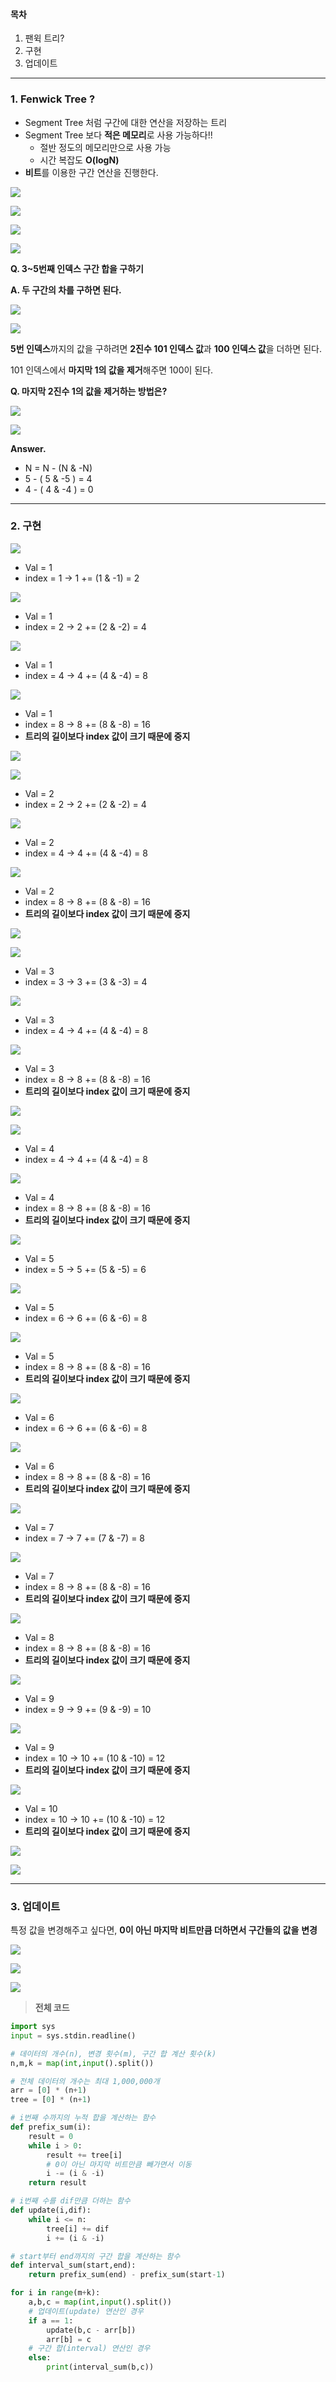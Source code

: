 

#### **목차**

1.  팬윅 트리?
2.  구현
3.  업데이트

---

### **1. Fenwick Tree ?**

-   Segment Tree 처럼 구간에 대한 연산을 저장하는 트리
-   Segment Tree 보다 **적은 메모리**로 사용 가능하다!!
    -   절반 정도의 메모리만으로 사용 가능
    -   시간 복잡도 **O(logN)**
-   **비트**를 이용한 구간 연산을 진행한다.

![](https://blog.kakaocdn.net/dn/BeGjk/btrSyqrdHxg/o3mGIXiOm1zD4E0IrKqdq0/img.png)

![](https://blog.kakaocdn.net/dn/bEG1gG/btrSyhVqckm/8rsJvk1tkymk5fxh0KyXek/img.png)

![](https://blog.kakaocdn.net/dn/b8Rhpp/btrSsRki8rb/nfTZ6L1w4IV3lqPUkJX0C1/img.png)

![](https://blog.kakaocdn.net/dn/blGp3n/btrStQeda0v/k8tr3AP6MukOPgPfR8pKO1/img.png)

**Q. 3~5번째 인덱스 구간 합을 구하기**

**A. 두 구간의 차를 구하면 된다.**

![](https://blog.kakaocdn.net/dn/bDnajc/btrSwrEKL9x/Kf3thku6kyQamqKPRqY3R0/img.png)

![](https://blog.kakaocdn.net/dn/dOyLgR/btrSw4I5vJO/QkEjD6gCcd1DAbiMziVk61/img.png)

**5번 인덱스**까지의 값을 구하려면 **2진수 101 인덱스 값**과 **100 인덱스 값**을 더하면 된다.

101 인덱스에서 **마지막 1의 값을 제거**해주면 100이 된다.

**Q. 마지막 2진수 1의 값을 제거하는 방법은?**

![](https://blog.kakaocdn.net/dn/Tryw3/btrSs0VIn7v/P9khODVlmUdntDklhANHsK/img.png)

![](https://blog.kakaocdn.net/dn/dTtNdN/btrSwLXgOOT/v3vWmi14U0swmy7RGnxdJk/img.png)

**Answer.**

-   N = N - (N & -N)
-   5 - ( 5 & -5 ) = 4
-   4 - ( 4 & -4 ) = 0

---

### **2. 구현**

![](https://blog.kakaocdn.net/dn/bBUH3P/btrSwDkQDpb/2OgVcZRaKZJRQmDilqtqjk/img.png)

-   Val = 1
-   index = 1 -> 1 += (1 & -1) = 2

![](https://blog.kakaocdn.net/dn/bIuT2W/btrStRRMzGX/TrivLg8Fv2KlpRa34VGvi1/img.png)

-   Val = 1
-   index = 2 -> 2 += (2 & -2) = 4

![](https://blog.kakaocdn.net/dn/cxkN6i/btrStQyBdnx/gtNAKTVdoyKGT1yoKP18z1/img.png)

-   Val = 1
-   index = 4 -> 4 += (4 & -4) = 8

![](https://blog.kakaocdn.net/dn/cmUKK4/btrSvz4msG0/SmW4q44lgxoh2HHFkPIh3k/img.png)

-   Val = 1
-   index = 8 -> 8 += (8 & -8) = 16
-   **트리의 길이보다 index 값이 크기 때문에 중지** 

![](https://blog.kakaocdn.net/dn/ewAB1G/btrSs0OYbNk/al0KtL9guJwsXhVXTW6CWk/img.png)

![](https://blog.kakaocdn.net/dn/Y9ZjZ/btrSvdHdCtR/f7V9fYNVERRvuoeqEQCjJ0/img.png)

-   Val = 2
-   index = 2 -> 2 += (2 & -2) = 4

![](https://blog.kakaocdn.net/dn/3iOW5/btrSwRQGUW5/9NHQlKZhB64CAZRmkc2ksK/img.png)

-   Val = 2
-   index = 4 -> 4 += (4 & -4) = 8

![](https://blog.kakaocdn.net/dn/dhKsUN/btrSxDLeRz1/bmMuxmoKzjsWqXBspYg0K0/img.png)

-   Val = 2
-   index = 8 -> 8 += (8 & -8) = 16
-   **트리의 길이보다 index 값이 크기 때문에 중지** 

![](https://blog.kakaocdn.net/dn/bDn05d/btrSwLbXuuy/kAMfmsjsLaKTz60f7XNRt1/img.png)

![](https://blog.kakaocdn.net/dn/dnV41C/btrSwMhBxBS/iDvJ5nSMg2CPOpqM4l14c1/img.png)

-   Val = 3
-   index = 3 -> 3 += (3 & -3) = 4

![](https://blog.kakaocdn.net/dn/b4FZK8/btrSvzDmWrJ/kjTLndH0IcrPZ1l9WVvcJk/img.png)

-   Val = 3
-   index = 4 -> 4 += (4 & -4) = 8

![](https://blog.kakaocdn.net/dn/JgcNz/btrSxFI5xTB/9bF6faiF3SW9PWkkk1IK4K/img.png)

-   Val = 3
-   index = 8 -> 8 += (8 & -8) = 16
-   **트리의 길이보다 index 값이 크기 때문에 중지**

![](https://blog.kakaocdn.net/dn/byS7rn/btrSsRxNS4J/GkSKwQyaV2Rr4hY0lwmHKK/img.png)

![](https://blog.kakaocdn.net/dn/cVjkr5/btrSxEi6a0f/z892e9Ww1gnbJGHFvckpM0/img.png)

-   Val = 4
-   index = 4 -> 4 += (4 & -4) = 8

![](https://blog.kakaocdn.net/dn/xpTVK/btrSsRxNUpS/yHb05ibveQczEPfQxfkDsk/img.png)

-   Val = 4
-   index = 8 -> 8 += (8 & -8) = 16
-   **트리의 길이보다 index 값이 크기 때문에 중지**

![](https://blog.kakaocdn.net/dn/esxRb0/btrSwS9VenY/pEeYNwLnrfOK419ovUbR91/img.png)

-   Val = 5
-   index = 5 -> 5 += (5 & -5) = 6

![](https://blog.kakaocdn.net/dn/C9B7b/btrSvAPNEi1/yYJICR2qJBJ6ekvHeM00MK/img.png)

-   Val = 5
-   index = 6 -> 6 += (6 & -6) = 8

![](https://blog.kakaocdn.net/dn/cHOXu5/btrSypFUStd/V8SOzUJpPXSko0ZypThg8K/img.png)

-   Val = 5
-   index = 8 -> 8 += (8 & -8) = 16
-   **트리의 길이보다 index 값이 크기 때문에 중지**

![](https://blog.kakaocdn.net/dn/RmzXu/btrSwtbx76D/A41R8Hb7XSTO4hvbMlA0j1/img.png)

-   Val = 6
-   index = 6 -> 6 += (6 & -6) = 8

![](https://blog.kakaocdn.net/dn/MDC83/btrSxlxeCX9/J1u8Siz79vc3Hk6cmpiK7k/img.png)

-   Val = 6
-   index = 8 -> 8 += (8 & -8) = 16
-   **트리의 길이보다 index 값이 크기 때문에 중지**

![](https://blog.kakaocdn.net/dn/ucMOK/btrSs0uGFaY/svPZDUqlUReE7gCt38Lms0/img.png)

-   Val = 7
-   index = 7 -> 7 += (7 & -7) = 8

![](https://blog.kakaocdn.net/dn/cNhFE4/btrSwC7jmpE/P0VKHmfDqTCdlzgWxXYYRk/img.png)

-   Val = 7
-   index = 8 -> 8 += (8 & -8) = 16
-   **트리의 길이보다 index 값이 크기 때문에 중지**

![](https://blog.kakaocdn.net/dn/boIcyE/btrSxkrCj1C/bKMz9LH0JgVwdIdLKhb9Zk/img.png)

-   Val = 8
-   index = 8 -> 8 += (8 & -8) = 16
-   **트리의 길이보다 index 값이 크기 때문에 중지**

![](https://blog.kakaocdn.net/dn/dljSz8/btrSsZvNVtU/kGJTZs7hRwQQPLSZKGdq0K/img.png)

-   Val = 9
-   index = 9 -> 9 += (9 & -9) = 10

![](https://blog.kakaocdn.net/dn/blPONL/btrSw587oTt/fmlBtIXRFtnsRwnzKwJIk0/img.png)

-   Val = 9
-   index = 10 -> 10 += (10 & -10) = 12
-   **트리의 길이보다 index 값이 크기 때문에 중지**

![](https://blog.kakaocdn.net/dn/lewqL/btrSwi2qRiI/EyzsSZUH5sm2JYYDSHDINK/img.png)

-   Val = 10
-   index = 10 -> 10 += (10 & -10) = 12
-   **트리의 길이보다 index 값이 크기 때문에 중지**

![](https://blog.kakaocdn.net/dn/KZ8gV/btrSsZCw7KE/ThrJWM0ZDN9opRQpOgK5RK/img.png)

![](https://blog.kakaocdn.net/dn/pFM8v/btrSxEckuvF/LbgwSYT0vxuI2d4pTIEyfK/img.png)

---

### **3. 업데이트**

특정 값을 변경해주고 싶다면, **0이 아닌 마지막 비트만큼 더하면서 구간들의 값을** **변경**

![](https://blog.kakaocdn.net/dn/cG0KAy/btrSwjmITIG/OSZuTSYtcfZdCjktj3sNm0/img.png)

![](https://blog.kakaocdn.net/dn/bh4Yvg/btrSyrDJxqd/fTkCi9v6pMaTOhKimikIo0/img.png)

![](https://blog.kakaocdn.net/dn/lbAYf/btrSyrqcw5e/WBCPOOV81WfJbG06cxkre1/img.png)

> **전체 코드**

```python
import sys
input = sys.stdin.readline()

# 데이터의 개수(n), 변경 횟수(m), 구간 합 계산 횟수(k)
n,m,k = map(int,input().split())

# 전체 데이터의 개수는 최대 1,000,000개
arr = [0] * (n+1)
tree = [0] * (n+1)

# i번째 수까지의 누적 합을 계산하는 함수
def prefix_sum(i):
    result = 0
    while i > 0:
        result += tree[i]
        # 0이 아닌 마지막 비트만큼 빼가면서 이동
        i -= (i & -i)
    return result

# i번째 수를 dif만큼 더하는 함수
def update(i,dif):
    while i <= n:
        tree[i] += dif
        i += (i & -i)

# start부터 end까지의 구간 합을 계산하는 함수
def interval_sum(start,end):
    return prefix_sum(end) - prefix_sum(start-1)

for i in range(m+k):
    a,b,c = map(int,input().split())
    # 업데이트(update) 연산인 경우
    if a == 1:
        update(b,c - arr[b])
        arr[b] = c
    # 구간 합(interval) 연산인 경우
    else:
        print(interval_sum(b,c))
```